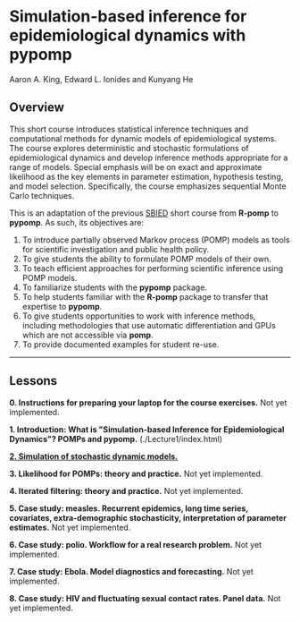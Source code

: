 
# Simulation-based inference for epidemiological dynamics with pypomp

Aaron A. King, Edward L. Ionides and Kunyang He

## Overview

This short course introduces statistical inference techniques and computational methods for dynamic models of epidemiological systems.
The course explores deterministic and stochastic formulations of epidemiological dynamics and develop inference methods appropriate for a range of models.
Special emphasis will be on exact and approximate likelihood as the key elements in parameter estimation, hypothesis testing, and model selection.
Specifically, the course emphasizes sequential Monte Carlo techniques.

This is an adaptation of the previous [SBIED](https://github.com/kingaa/sbied) short course from **R-pomp** to **pypomp**.
As such, its objectives are:

1. To introduce partially observed Markov process (POMP) models as tools for scientific investigation and public health policy.
1. To give students the ability to formulate POMP models of their own.
1. To teach efficient approaches for performing scientific inference using POMP models.
1. To familiarize students with the **pypomp** package.
1. To help students familiar with the **R-pomp** package to transfer that expertise to **pypomp**.
1. To give students opportunities to work with inference methods, including methodologies that use automatic differentiation and GPUs which are not accessible via **pomp**.
1. To provide documented examples for student re-use.

----------------------

## Lessons

**0. Instructions for preparing your laptop for the course exercises.** Not yet implemented.

**1. Introduction: What is "Simulation-based Inference for Epidemiological Dynamics"?  POMPs and pypomp.** (./Lecture1/index.html)

[**2. Simulation of stochastic dynamic models.**](./Lecture2/index.html)

**3. Likelihood for POMPs: theory and practice.** Not yet implemented.

**4. Iterated filtering: theory and practice.** Not yet implemented.

**5. Case study: measles.  Recurrent epidemics, long time series, covariates, extra-demographic stochasticity, interpretation of parameter estimates.** Not yet implemented.

**6. Case study: polio. Workflow for a real research problem.** Not yet implemented.

**7. Case study: Ebola. Model diagnostics and forecasting.** Not yet implemented.

**8. Case study: HIV and fluctuating sexual contact rates. Panel data.** Not yet implemented.


